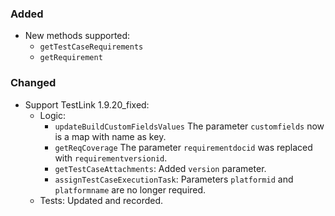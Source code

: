 ### Added
* New methods supported:
  * `getTestCaseRequirements`
  * `getRequirement`

### Changed
* Support TestLink 1.9.20_fixed:
  * Logic:
    * `updateBuildCustomFieldsValues` The parameter `customfields` now is a map with name as key.
    * `getReqCoverage` The parameter `requirementdocid` was replaced with `requirementversionid`.
    * `getTestCaseAttachments`: Added `version` parameter.
    * `assignTestCaseExecutionTask`: Parameters `platformid` and `platformname` are no longer required.
  * Tests: Updated and recorded.
